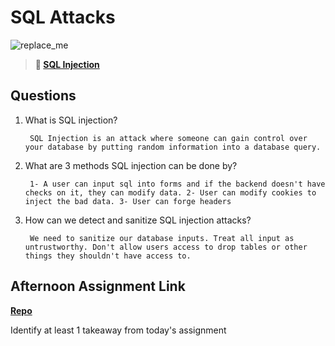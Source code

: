 # SQL Attacks

![replace_me](https://codeworks.blob.core.windows.net/public/assets/img/illustrations/placeholder.svg)

> **📖 [SQL Injection](https://codeworksacademy.com/fs-student-guide/resources/wk11/03-SQL-Injection)**

## Questions

1. What is SQL injection?

        SQL Injection is an attack where someone can gain control over your database by putting random information into a database query.

2. What are 3 methods SQL injection can be done by?

        1- A user can input sql into forms and if the backend doesn't have checks on it, they can modify data. 2- User can modify cookies to inject the bad data. 3- User can forge headers

3. How can we detect and sanitize SQL injection attacks?

        We need to sanitize our database inputs. Treat all input as untrustworthy. Don't allow users access to drop tables or other things they shouldn't have access to.

## Afternoon Assignment Link

**[Repo](https://github.com/TamraPeterson/friendzone)**

Identify at least 1 takeaway from today's assignment
